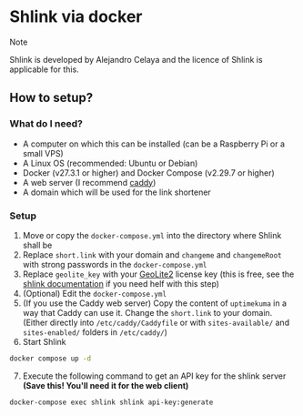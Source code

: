 # Shlink via docker

> [!NOTE]
> Shlink is developed by Alejandro Celaya and the licence of Shlink is applicable for this.

## How to setup?

### What do I need?

- A computer on which this can be installed (can be a Raspberry Pi or a small VPS)
- A Linux OS (recommended: Ubuntu or Debian)
- Docker (v27.3.1 or higher) and Docker Compose (v2.29.7 or higher)
- A web server (I recommend [caddy](https://caddyserver.com/))
- A domain which will be used for the link shortener

### Setup

1. Move or copy the `docker-compose.yml` into the directory where Shlink shall be
2. Replace `short.link` with your domain and `changeme` and `changemeRoot` with strong passwords in the `docker-compose.yml`
3. Replace `geolite_key` with your [GeoLite2](https://www.maxmind.com/en/geolite2/signup) license key (this is free, see the [shlink documentation](https://shlink.io/documentation/geolite-license-key/) if you need helf with this step)
4. (Optional) Edit the `docker-compose.yml`
5. (If you use the Caddy web server) Copy the content of `uptimekuma` in a way that Caddy can use it. Change the `short.link` to your domain. (Either directly into `/etc/caddy/Caddyfile` or with `sites-available/` and `sites-enabled/` folders in `/etc/caddy/`)
6. Start Shlink

```bash
docker compose up -d
```

7. Execute the following command to get an API key for the shlink server **(Save this! You'll need it for the web client)**

```bash
docker-compose exec shlink shlink api-key:generate
```
